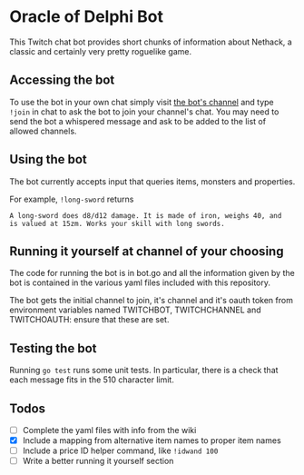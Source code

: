 # Oracle of Delphi Bot

This Twitch chat bot provides short chunks of information about Nethack, a
classic and certainly very pretty roguelike game.

## Accessing the bot

To use the bot in your own chat simply visit [the bot's channel] and type
`!join` in chat to ask the bot to join your channel's chat.  You may need to
send the bot a whispered message and ask to be added to the list of allowed
channels.

## Using the bot

The bot currently accepts input that queries items, monsters and properties.

For example, `!long-sword` returns 

```
A long-sword does d8/d12 damage. It is made of iron, weighs 40, and
is valued at 15zm. Works your skill with long swords.
```

## Running it yourself at channel of your choosing

The code for running the bot is in bot.go and all the information given by
the bot is contained in the various yaml files included with this repository.

The bot gets the initial channel to join, it's channel and it's oauth token from
environment variables named TWITCHBOT, TWITCHCHANNEL and TWITCHOAUTH: ensure
that these are set. 

## Testing the bot

Running `go test` runs some unit tests.  In particular, there is a check that
each message fits in the 510 character limit.

## Todos

- [ ] Complete the yaml files with info from the wiki
- [x] Include a mapping from alternative item names to proper item names
- [ ] Include a price ID helper command, like `!idwand 100`
- [ ] Write a better running it yourself section

[the bot's channel]: https://twitch.tv/oracleofdeplhibot
